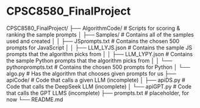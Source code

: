 # CPSC8580_FinalProject


CPSC8580_FinalProject/
├── AlgorithmCode/                              # Scripts for scoring & ranking the sample prompts
│    ├── Samples/                               # Contains all of the samples used and created
│    │    ├── JSprompts.txt                     # Contains the chosen 500 prompts for JavaScript
│    │    ├── LLM_LYJS.json                     # Contains the sample JS prompts that the algorithm picks from
│    │    ├── LLM_LYPY.json                     # Contains the sample Python prompts that the algorithm picks from
│    │    └── pythonprompts.txt                 # Contains the chosen 500 prompts for Python
│    └── algo.py                                # Has the algorithm that chooses given prompts for us
├── apiCode/                                    # Code that calls a given LLM (incomplete)
│    ├── apiDS.py                               # Code that calls the DeepSeek LLM (incomplete)
│    └── apiGPT.py                              # Code that calls the GPT LLMS (incomplete)
├── prompts.txt                                 # placeholder, for now
└── README.md         
